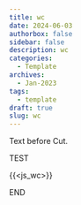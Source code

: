 ```yaml
---
title: wc
date: 2024-06-03
authorbox: false
sidebar: false
description: wc
categories:
  - Template
archives:
  - Jan-2023
tags:
  - template
draft: true
slug: wc
---
```

Text before Cut.
<!--more-->
TEST

{{<js_wc>}}

END

